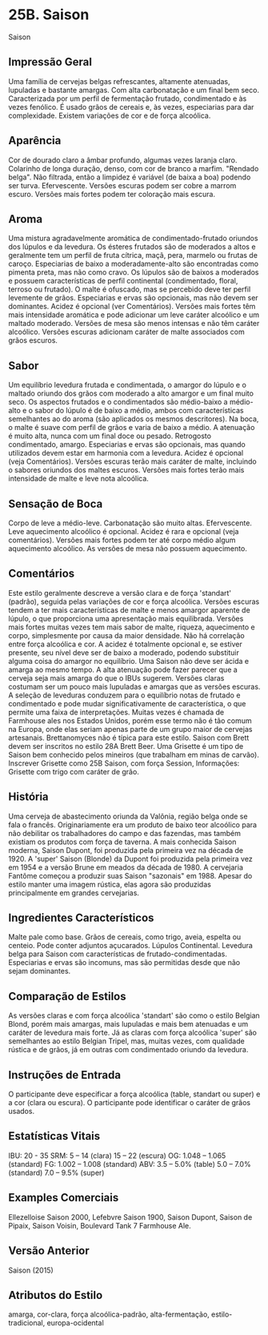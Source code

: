 # 25B. Saison
Saison

## Impressão Geral

Uma família de cervejas belgas refrescantes, altamente atenuadas, lupuladas e bastante amargas. Com alta carbonatação e um final bem seco. Caracterizada por um perfil de fermentação frutado, condimentado e às vezes fenólico. É usado grãos de cereais e, às vezes, especiarias para dar complexidade. Existem variações de cor e de força alcoólica.

## Aparência

Cor de dourado claro a âmbar profundo, algumas vezes laranja claro. Colarinho de longa duração, denso, com cor de branco a marfim. "Rendado belga". Não filtrada, então a limpidez é variável (de baixa a boa) podendo ser turva. Efervescente. Versões escuras podem ser cobre a marrom escuro. Versões mais fortes podem ter coloração mais escura.

## Aroma

Uma mistura agradavelmente aromática de condimentado-frutado oriundos dos lúpulos e da levedura. Os ésteres frutados são de moderados a altos e geralmente tem um perfil de fruta cítrica, maçã, pera, marmelo ou frutas de caroço. Especiarias de baixo a moderadamente-alto são encontradas como pimenta preta, mas não como cravo. Os lúpulos são de baixos a moderados e possuem características de perfil continental (condimentado, floral, terroso ou frutado). O malte é ofuscado, mas se percebido deve ter perfil levemente de grãos. Especiarias e ervas são opcionais, mas não devem ser dominantes. Acidez é opcional (ver Comentários). Versões mais fortes têm mais intensidade aromática e pode adicionar um leve caráter alcoólico e um maltado moderado. Versões de mesa são menos intensas e não têm caráter alcoólico. Versões escuras adicionam caráter de malte associados com grãos escuros.

## Sabor

Um equilíbrio levedura frutada e condimentada, o amargor do lúpulo e o maltado oriundo dos grãos com moderado a alto amargor e um final muito seco. Os aspectos frutados e o condimentados são médio-baixo a médio-alto e o sabor do lúpulo é de baixo a médio, ambos com características semelhantes ao do aroma (são aplicados os mesmos descritores). Na boca, o malte é suave com perfil de grãos e varia de baixo a médio. A atenuação é muito alta, nunca com um final doce ou pesado. Retrogosto condimentado, amargo. Especiarias e ervas são opcionais, mas quando utilizados devem estar em harmonia com a levedura. Acidez é opcional (veja Comentários). Versões escuras terão mais caráter de malte, incluindo o sabores oriundos dos maltes escuros. Versões mais fortes terão mais intensidade de malte e leve nota alcoólica.

## Sensação de Boca

Corpo de leve a médio-leve. Carbonatação são muito altas. Efervescente. Leve aquecimento alcoólico é opcional. Acidez é rara e opcional (veja comentários). Versões mais fortes podem ter até corpo médio algum aquecimento alcoólico. As versões de mesa não possuem aquecimento.

## Comentários

Este estilo geralmente descreve a versão clara e de força 'standart' (padrão), seguida pelas variações de cor e força alcoólica. Versões escuras tendem a ter mais características de malte e menos amargor aparente de lúpulo, o que proporciona uma apresentação mais equilibrada. Versões mais fortes muitas vezes tem mais sabor de malte, riqueza, aquecimento e corpo, simplesmente por causa da maior densidade. Não há correlação entre força alcoólica e cor. A acidez é totalmente opcional e, se estiver presente, seu nível deve ser de baixo a moderado, podendo substituir alguma coisa do amargor no equilíbrio. Uma Saison não deve ser ácida e amarga ao mesmo tempo. A alta atenuação pode fazer parecer que a cerveja seja mais amarga do que o IBUs sugerem. Versões claras costumam ser um pouco mais lupuladas e amargas que as versões escuras. A seleção de leveduras conduzem para o equilíbrio notas de frutado e condimentado e pode mudar significativamente de característica, o que permite uma faixa de interpretações. Muitas vezes é chamada de Farmhouse ales nos Estados Unidos, porém esse termo não é tão comum na Europa, onde elas seriam apenas parte de um grupo maior de cervejas artesanais. Brettanomyces não é típica para este estilo. Saison com Brett devem ser inscritos no estilo 28A Brett Beer. Uma Grisette é um tipo de Saison bem conhecido pelos mineiros (que trabalham em minas de carvão). Inscrever Grisette como 25B Saison, com força Session, Informações: Grisette com trigo com caráter de grão.

## História

Uma cerveja de abastecimento oriunda da Valônia, região belga onde se fala o francês. Originariamente era um produto de baixo teor alcoólico para não debilitar os trabalhadores do campo e das fazendas, mas também existiam os produtos com força de taverna. A mais conhecida Saison moderna, Saison Dupont, foi produzida pela primeira vez na década de 1920. A 'super' Saison (Blonde) da Dupont foi produzida pela primeira vez em 1954 e a versão Brune em meados da década de 1980. A cervejaria Fantôme começou a produzir suas Saison "sazonais" em 1988. Apesar do estilo manter uma imagem rústica, elas agora são produzidas principalmente em grandes cervejarias.

## Ingredientes Característicos

Malte pale como base. Grãos de cereais, como trigo, aveia, espelta ou centeio. Pode conter adjuntos açucarados. Lúpulos Continental. Levedura belga para Saison com características de frutado-condimentadas. Especiarias e ervas são incomuns, mas são permitidas desde que não sejam dominantes.

## Comparação de Estilos

As versões claras e com força alcoólica 'standart' são como o estilo Belgian Blond, porém mais amargas, mais lupuladas e mais bem atenuadas e um caráter de levedura mais forte. Já as claras com força alcoólica 'super' são semelhantes ao estilo Belgian Tripel, mas, muitas vezes, com qualidade rústica e de grãos, já em outras com condimentado oriundo da levedura.

## Instruções de Entrada

O participante deve especificar a força alcoólica (table, standart ou super) e a cor (clara ou escura). O participante pode identificar o caráter de grãos usados.

## Estatísticas Vitais

IBU: 20 - 35
SRM: 5 – 14 (clara) 15 – 22 (escura)
OG: 1.048 – 1.065 (standard)
FG: 1.002 – 1.008 (standard)
ABV: 3.5 – 5.0% (table) 5.0 – 7.0% (standard) 7.0 – 9.5% (super)

## Examples Comerciais

Ellezelloise Saison 2000, Lefebvre Saison 1900, Saison Dupont, Saison de Pipaix, Saison Voisin, Boulevard Tank 7 Farmhouse Ale.

## Versão Anterior

Saison (2015)

## Atributos do Estilo

amarga, cor-clara, força alcoólica-padrão, alta-fermentação, estilo-tradicional, europa-ocidental
